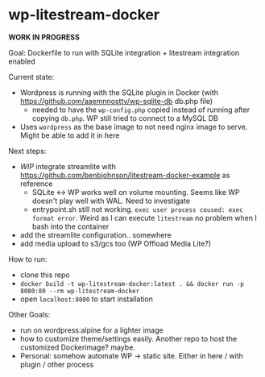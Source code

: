 # wp-litestream-docker
**WORK IN PROGRESS**

Goal: Dockerfile to run with SQLite integration + litestream integration enabled

Current state:
- Wordpress is running with the SQLite plugin in Docker (with https://github.com/aaemnnosttv/wp-sqlite-db db.php file)
  - needed to have the `wp-config.php` copied instead of running after copying `db.php`. WP still tried to connect to a MySQL DB
- Uses `wordpress` as the base image to not need nginx image to serve. Might be able to add it in here

Next steps:
- *WIP* integrate streamlite with https://github.com/benbjohnson/litestream-docker-example as reference
  - SQLite <-> WP works well on volume mounting. Seems like WP doesn't play well with WAL. Need to investigate
  - entrypoint.sh still not working. `exec user process coused: exec format error`. Weird as I can execute `litestream` no problem when I bash into the container
- add the streamlite configuration.. somewhere
- add media upload to s3/gcs too (WP Offload Media Lite?)

How to run:
- clone this repo
- `docker build -t wp-litestream-docker:latest . && docker run -p 8080:80 --rm wp-litestream-docker`
- open `localhost:8080` to start installation

Other Goals:
- run on wordpress:alpine for a lighter image
- how to customize theme/settings easily. Another repo to host the customized Dockerimage? maybe.
- Personal: somehow automate WP -> static site. Either in here / with plugin / other process

